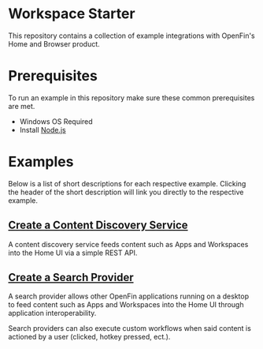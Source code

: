 # Workspace Starter

This repository contains a collection of example integrations with OpenFin's Home and Browser product. 

# Prerequisites

To run an example in this repository make sure these common prerequisites are met. 

- Windows OS Required
- Install [Node.js](https://nodejs.org/en/) 

# Examples

Below is a list of short descriptions for each respective example. Clicking the header of the short description will link you directly to the respective example.

## [Create a Content Discovery Service](content-discovery-service)

A content discovery service feeds content such as Apps and Workspaces into the Home UI via a simple REST API.

## [Create a Search Provider](search-provider)

A search provider allows other OpenFin applications running on a desktop to feed content such as Apps and Workspaces into the Home UI through application interoperability. 

Search providers can also execute custom workflows when said content is actioned by a user (clicked, hotkey pressed, ect.).
